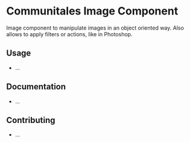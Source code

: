 # Communitales Image Component

Image component to manipulate images in an object oriented way.
Also allows to apply filters or actions, like in Photoshop.


Usage
-----

* ...

Documentation
-------------

* ...


Contributing
------------

* ...

